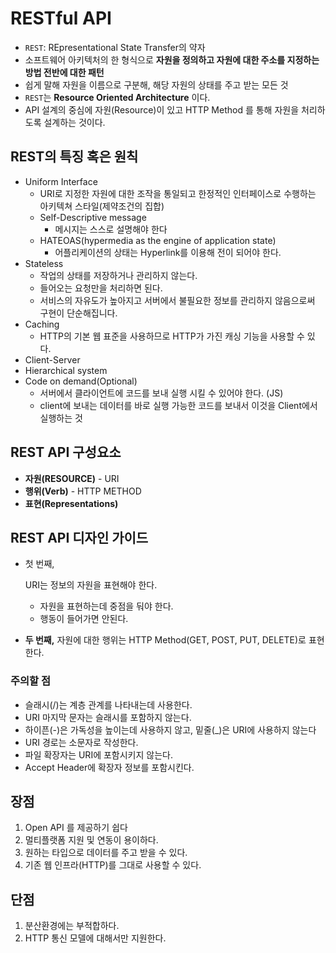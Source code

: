 # RESTful API

- `REST`: REpresentational State Transfer의 약자
- 소프트웨어 아키텍처의 한 형식으로 **자원을 정의하고 자원에 대한 주소를 지정하는 방법 전반에 대한 패턴**
- 쉽게 말해 자원을 이름으로 구분해, 해당 자원의 상태를 주고 받는 모든 것
- `REST`는 **Resource Oriented Architecture** 이다.
- API 설계의 중심에 자원(Resource)이 있고 HTTP Method 를 통해 자원을 처리하도록 설계하는 것이다.

## REST의 특징 혹은 원칙

- Uniform Interface
  - URI로 지정한 자원에 대한 조작을 통일되고 한정적인 인터페이스로 수행하는 아키텍쳐 스타일(제약조건의 집합)
  - Self-Descriptive message
    - 메시지는 스스로 설명해야 한다
  - HATEOAS(hypermedia as the engine of application state)
    - 어플리케이션의 상태는 Hyperlink를 이용해 전이 되어야 한다.
- Stateless
  - 작업의 상태를 저장하거나 관리하지 않는다.
  - 들어오는 요청만을 처리하면 된다.
  - 서비스의 자유도가 높아지고 서버에서 불필요한 정보를 관리하지 않음으로써 구현이 단순해집니다.
- Caching
  - HTTP의 기본 웹 표준을 사용하므로 HTTP가 가진 캐싱 기능을 사용할 수 있다.
- Client-Server
- Hierarchical system
- Code on demand(Optional)
  - 서버에서 클라이언트에 코드를 보내 실행 시킬 수 있어야 한다. (JS)
  - client에 보내는 데이터를 바로 실행 가능한 코드를 보내서 이것을 Client에서 실행하는 것

## REST API 구성요소

- **자원(RESOURCE)** - URI
- **행위(Verb)** - HTTP METHOD
- **표현(Representations)**

## REST API 디자인 가이드

- 첫 번째,

   URI는 정보의 자원을 표현해야 한다.

  - 자원을 표현하는데 중점을 둬야 한다.
  - 행동이 들어가면 안된다.

- **두 번째,** 자원에 대한 행위는 HTTP Method(GET, POST, PUT, DELETE)로 표현한다.

### 주의할 점

- 슬래시(/)는 계층 관계를 나타내는데 사용한다.
- URI 마지막 문자는 슬래시를 포함하지 않는다.
- 하이픈(-)은 가독성을 높이는데 사용하지 않고, 밑줄(_)은 URI에 사용하지 않는다
- URI 경로는 소문자로 작성한다.
- 파일 확장자는 URI에 포함시키지 않는다.
- Accept Header에 확장자 정보를 포함시킨다.

## 장점

1. Open API 를 제공하기 쉽다
2. 멀티플랫폼 지원 및 연동이 용이하다.
3. 원하는 타입으로 데이터를 주고 받을 수 있다.
4. 기존 웹 인프라(HTTP)를 그대로 사용할 수 있다.

## 단점

1. 분산환경에는 부적합하다.
2. HTTP 통신 모델에 대해서만 지원한다.